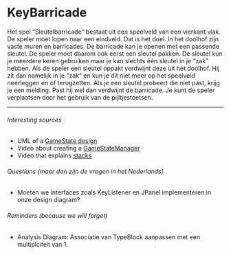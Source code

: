 # KeyBarricade
Het spel “Sleutelbarricade” bestaat uit een speelveld van een vierkant vlak. De speler moet lopen naar een eindveld. Dat is het doel. In het doolhof zijn vaste muren en barricades. De barricade kan je openen met een passende sleutel. De speler moet daarom ook eerst een sleutel pakken. De sleutel kun je meerdere keren gebruiken maar je kan slechts één sleutel in je “zak” hebben. Als de speler een sleutel oppakt verdwijnt deze uit het doolhof. Hij zit dan namelijk in je “zak” en kun je dit niet meer op het speelveld neerleggen en of terugzetten. Als je een sleutel probeert die niet past, krijg je een melding. Past hij wel dan verdwijnt de barricade. Je kunt de speler verplaatsen door het gebruik van de pijltjestoetsen. 

***

###### Interesting sources
+ UML of a [GameState design](http://blog.nuclex-games.com/tutorials/cxx/game-state-management/)
+ Video about creating a [GameStateManager](https://www.youtube.com/watch?v=OCcZUO4Zf6o)
+ Video that explains [stacks](https://www.youtube.com/watch?v=8TMBjfS8wY0)

###### Questions (maar dan zijn de vragen in het Nederlands)
+ Moeten we interfaces zoals KeyListener en JPanel implementeren in onze design diagram?

###### Reminders (because we will forget)
+ Analysis Diagram: Associatie van TypeBlock aanpassen met een multiplciteit van 1.
